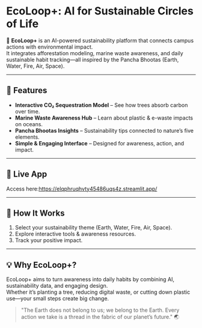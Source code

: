 # EcoLoop+: AI for Sustainable Circles of Life

🌱 **EcoLoop+** is an AI-powered sustainability platform that connects campus actions with environmental impact.  
It integrates afforestation modeling, marine waste awareness, and daily sustainable habit tracking—all inspired by the Pancha Bhootas (Earth, Water, Fire, Air, Space).

---

## 🌟 Features

- **Interactive CO₂ Sequestration Model** – See how trees absorb carbon over time.  
- **Marine Waste Awareness Hub** – Learn about plastic & e-waste impacts on oceans.  
- **Pancha Bhootas Insights** – Sustainability tips connected to nature’s five elements.  
- **Simple & Engaging Interface** – Designed for awareness, action, and impact.

---

## 🔗 Live App

Access here:https://elqphruqhvty45486uqs4z.streamlit.app/

---

## 📌 How It Works

1. Select your sustainability theme (Earth, Water, Fire, Air, Space).  
2. Explore interactive tools & awareness resources.  
3. Track your positive impact.

---

## 💡 Why EcoLoop+?

EcoLoop+ aims to turn awareness into daily habits by combining AI, sustainability data, and engaging design.  
Whether it’s planting a tree, reducing digital waste, or cutting down plastic use—your small steps create big change.

> "The Earth does not belong to us; we belong to the Earth. Every action we take is a thread in the fabric of our planet’s future." 🌏

